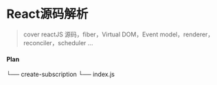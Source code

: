 # React源码解析
> cover reactJS 源码，fiber，Virtual DOM，Event model，renderer，reconciler，scheduler ...

#### Plan

└── create-subscription
    └── index.js